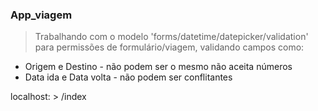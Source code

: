 ### App_viagem

> Trabalhando com o modelo 'forms/datetime/datepicker/validation' </br>
para permissões de formulário/viagem, validando campos como: </br>

- Origem e Destino -  não podem ser o mesmo não aceita números  </br>
- Data ida e Data volta - não podem ser conflitantes </br>

localhost:  >   /index


